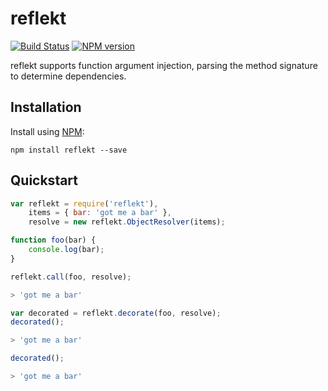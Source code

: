 # reflekt
[![Build Status](https://travis-ci.org/ronelliott/reflekt.png)](https://travis-ci.org/tmont/sahara)
[![NPM version](https://badge.fury.io/js/reflekt.png)](http://badge.fury.io/js/reflekt)

reflekt supports function argument injection, parsing the method signature to determine dependencies.


## Installation
Install using [NPM](https://github.com/isaacs/npm):

    npm install reflekt --save

## Quickstart

```javascript
var reflekt = require('reflekt'),
    items = { bar: 'got me a bar' },
    resolve = new reflekt.ObjectResolver(items);

function foo(bar) {
    console.log(bar);
}

reflekt.call(foo, resolve);
```

```bash
> 'got me a bar'
```

```javascript
var decorated = reflekt.decorate(foo, resolve);
decorated();
```

```bash
> 'got me a bar'
```

```javascript
decorated();
```

```bash
> 'got me a bar'
```

